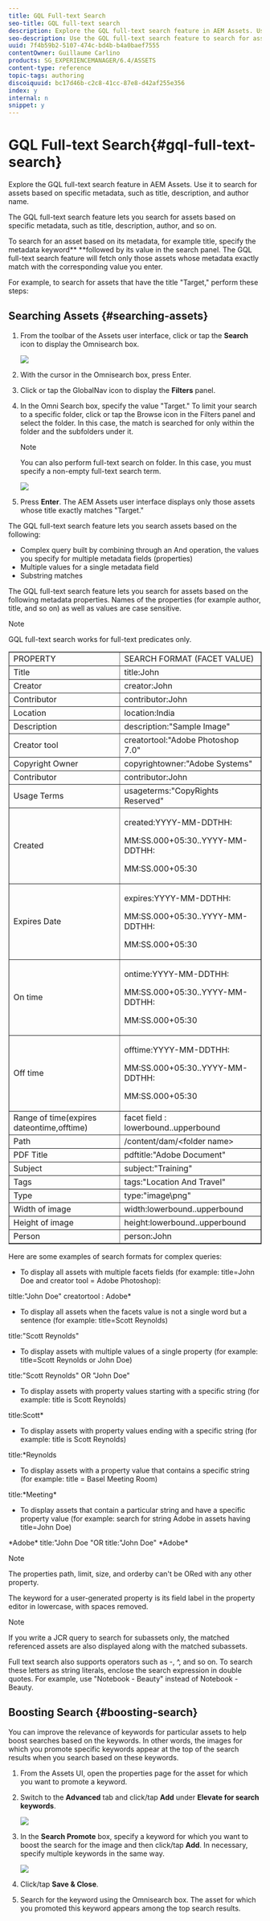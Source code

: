 ```yaml
---
title: GQL Full-text Search
seo-title: GQL full-text search
description: Explore the GQL full-text search feature in AEM Assets. Use it to search for assets based on specific metadata, such as title, description, and author name.
seo-description: Use the GQL full-text search feature to search for assets based on specific metadata, such as title, description, and author name.
uuid: 7f4b59b2-5107-474c-bd4b-b4a0baef7555
contentOwner: Guillaume Carlino
products: SG_EXPERIENCEMANAGER/6.4/ASSETS
content-type: reference
topic-tags: authoring
discoiquuid: bc17d46b-c2c8-41cc-87e8-d42af255e356
index: y
internal: n
snippet: y
---
```


# GQL Full-text Search{#gql-full-text-search}

Explore the GQL full-text search feature in AEM Assets. Use it to search for assets based on specific metadata, such as title, description, and author name.

The GQL full-text search feature lets you search for assets based on specific metadata, such as title, description, author, and so on.

To search for an asset based on its metadata, for example title, specify the metadata keyword** **followed by its value in the search panel. The GQL full-text search feature will fetch only those assets whose metadata exactly match with the corresponding value you enter.

For example, to search for assets that have the title "Target," perform these steps:

## Searching Assets {#searching-assets}

1. From the toolbar of the Assets user interface, click or tap the **Search** icon to display the Omnisearch box.

   ![](do-not-localize/chlimage_1.png)

1. With the cursor in the Omnisearch box, press Enter.
1. Click or tap the GlobalNav icon to display the **Filters** panel.
1. In the Omni Search box, specify the value "Target." To limit your search to a specific folder, click or tap the Browse icon in the Filters panel and select the folder. In this case, the match is searched for only within the folder and the subfolders under it.

   >[!NOTE]
   >
   >You can also perform full-text search on folder. In this case, you must specify a non-empty full-text search term.

   ![](assets/gql_search.png)

1. Press **Enter**. The AEM Assets user interface displays only those assets whose title exactly matches "Target."

The GQL full-text search feature lets you search assets based on the following:

* Complex query built by combining through an And operation, the values you specify for multiple metadata fields (properties)
* Multiple values for a single metadata field
* Substring matches

The GQL full-text search feature lets you search for assets based on the following metadata properties. Names of the properties (for example author, title, and so on) as well as values are case sensitive.

>[!NOTE]
>
>GQL full-text search works for full-text predicates only.

<table border="1" cellpadding="1" cellspacing="0" width="100%"> 
 <tbody>
  <tr>
   <td>PROPERTY </td> 
   <td>SEARCH FORMAT (FACET VALUE)</td> 
  </tr>
  <tr>
   <td>Title </td> 
   <td>title:John</td> 
  </tr>
  <tr>
   <td>Creator </td> 
   <td>creator:John</td> 
  </tr>
  <tr>
   <td>Contributor </td> 
   <td>contributor:John</td> 
  </tr>
  <tr>
   <td>Location </td> 
   <td>location:India</td> 
  </tr>
  <tr>
   <td>Description </td> 
   <td>description:"Sample Image"</td> 
  </tr>
  <tr>
   <td>Creator tool </td> 
   <td>creatortool:"Adobe Photoshop 7.0"</td> 
  </tr>
  <tr>
   <td>Copyright Owner </td> 
   <td>copyrightowner:"Adobe Systems"</td> 
  </tr>
  <tr>
   <td>Contributor </td> 
   <td>contributor:John</td> 
  </tr>
  <tr>
   <td>Usage Terms </td> 
   <td>usageterms:"CopyRights Reserved"</td> 
  </tr>
  <tr>
   <td>Created</td> 
   <td><p>created:YYYY-MM-DDTHH:</p> <p>MM:SS.000+05:30..YYYY-MM-DDTHH:</p> <p>MM:SS.000+05:30</p> </td> 
  </tr>
  <tr>
   <td>Expires Date</td> 
   <td><p>expires:YYYY-MM-DDTHH:</p> <p>MM:SS.000+05:30..YYYY-MM-DDTHH:</p> <p>MM:SS.000+05:30</p> </td> 
  </tr>
  <tr>
   <td>On time</td> 
   <td><p>ontime:YYYY-MM-DDTHH:</p> <p>MM:SS.000+05:30..YYYY-MM-DDTHH:</p> <p>MM:SS.000+05:30</p> </td> 
  </tr>
  <tr>
   <td>Off time</td> 
   <td><p>offtime:YYYY-MM-DDTHH:</p> <p>MM:SS.000+05:30..YYYY-MM-DDTHH:</p> <p>MM:SS.000+05:30</p> </td> 
  </tr>
  <tr>
   <td>Range of time(expires dateontime,offtime)</td> 
   <td>facet field : lowerbound..upperbound</td> 
  </tr>
  <tr>
   <td>Path</td> 
   <td>/content/dam/&lt;folder name&gt;</td> 
  </tr>
  <tr>
   <td>PDF Title</td> 
   <td>pdftitle:"Adobe Document"</td> 
  </tr>
  <tr>
   <td>Subject </td> 
   <td>subject:"Training"</td> 
  </tr>
  <tr>
   <td>Tags</td> 
   <td>tags:"Location And Travel"</td> 
  </tr>
  <tr>
   <td>Type</td> 
   <td>type:"image\png"</td> 
  </tr>
  <tr>
   <td>Width of image</td> 
   <td>width:lowerbound..upperbound</td> 
  </tr>
  <tr>
   <td>Height of image</td> 
   <td>height:lowerbound..upperbound</td> 
  </tr>
  <tr>
   <td>Person</td> 
   <td>person:John</td> 
  </tr>
 </tbody>
</table>

Here are some examples of search formats for complex queries:

* To display all assets with multiple facets fields (for example: title=John Doe and creator tool = Adobe Photoshop):

tiltle:"John Doe" creatortool : Adobe&#42;

* To display all assets when the facets value is not a single word but a sentence (for example: title=Scott Reynolds)

title:"Scott Reynolds"

* To display assets with multiple values of a single property (for example: title=Scott Reynolds or John Doe)

title:"Scott Reynolds" OR "John Doe"

* To display assets with property values starting with a specific string (for example: title is Scott Reynolds)

title:Scott&#42;

* To display assets with property values ending with a specific string (for example: title is Scott Reynolds)

title:&#42;Reynolds

* To display assets with a property value that contains a specific string (for example: title = Basel Meeting Room)

title:&#42;Meeting&#42;

* To display assets that contain a particular string and have a specific property value (for example: search for string Adobe in assets having title=John Doe)

&#42;Adobe&#42; title:"John Doe "OR title:"John Doe" &#42;Adobe&#42;

>[!NOTE]
>
>The properties path, limit, size, and orderby can't be ORed with any other property.
>
>The keyword for a user-generated property is its field label in the property editor in lowercase, with spaces removed.
>

>[!NOTE]
>
>If you write a JCR query to search for subassets only, the matched referenced assets are also displayed along with the matched subassets.

Full text search also supports operators such as -, ^, and so on. To search these letters as string literals, enclose the search expression in double quotes. For example, use "Notebook - Beauty" instead of Notebook - Beauty.

## Boosting Search {#boosting-search}

You can improve the relevance of keywords for particular assets to help boost searches based on the keywords. In other words, the images for which you promote specific keywords appear at the top of the search results when you search based on these keywords.

1. From the Assets UI, open the properties page for the asset for which you want to promote a keyword.
1. Switch to the **Advanced** tab and click/tap **Add** under **Elevate for search keywords**.

   ![](assets/elevate_for_search.png)

1. In the **Search Promote** box, specify a keyword for which you want to boost the search for the image and then click/tap **Add**. In necessary, specify multiple keywords in the same way. 

   ![](assets/add_search_word.png)

1. Click/tap **Save & Close**.
1. Search for the keyword using the Omnisearch box. The asset for which you promoted this keyword appears among the top search results.

